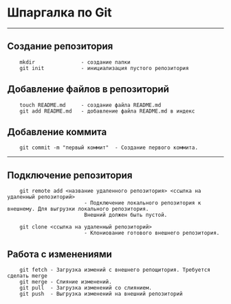 <H1> Шпаргалка по Git </h1>
<hr>
<h2>Создание репозитория</h2>

~~~
	mkdir               - создание папки
	git init            - инициализация пустого репозитория
~~~
<h2> Добавление файлов в репозиторий </h2>

~~~
	touch README.md     - создание файла README.md
	git add README.md   - добавление файла README.md в индекс
~~~

<h2> Добавление коммита</h2>

~~~
	git commit -m "первый коммит"  - Создание первого коммита.
~~~

<hr>
<h2>Подключение репозитория</h2>

~~~
	git remote add <название удаленного репозитория> <ссылка на удаленный репозиторий> 
	                     - Подключение локального репозитория к внешнему. Для выгрузки локального репозитория.
	                     Внешний должен быть пустой. 
	  
	git clone <ссылка на удаленный репозиторий>           
	                     - Клониование готового внешнего репозитория.
~~~
<h2>Работа с изменениями</h2>

~~~
    git fetch - Загрузка измений с внешнего репощитория. Требуется сделать merge 
    git merge - Слияние изменений.
    git pull  - Загрузка изменений со слиянием.
    git push  - Выгрузка изменений на внешний репозиторий 
~~~
